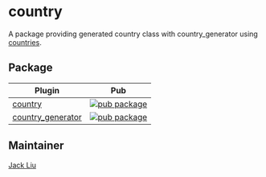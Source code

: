 # country

A package providing generated country class with country_generator
using [countries](https://github.com/countries/countries).

[//]: # ([![Release Status]&#40;https://github.com/aaassseee/screen_brightness/actions/workflows/screen_brightness.yml/badge.svg&#41;]&#40;https://github.com/aaassseee/screen_brightness/actions/workflows/screen_brightness.yml&#41;)

[//]: # ([![codecov]&#40;https://codecov.io/gh/aaassseee/screen_brightness/branch/master/graph/badge.svg?token=M6U0LQZ8SG&#41;]&#40;https://codecov.io/gh/aaassseee/screen_brightness&#41;)

## Package

| Plugin                                                   | Pub                                                                                                                       |
|----------------------------------------------------------|---------------------------------------------------------------------------------------------------------------------------|
| [country](./country)                                     | [![pub package](https://img.shields.io/pub/v/country.svg)](https://pub.dartlang.org/packages/country)                     |
| [country_generator](./country_generator)                 | [![pub package](https://img.shields.io/pub/v/country_generator.svg)](https://pub.dartlang.org/packages/country_generator) |

## Maintainer

[Jack Liu](https://github.com/aaassseee)